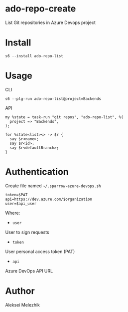 # ado-repo-create

List Git repositories in Azure Devops project

# Install

    s6 --install ado-repo-list

# Usage


CLI

    s6 --plg-run ado-repo-list@project=Backends

API

    my %state = task-run "git repos", "ado-repo-list", %(
      project => "Backends",
    );

    for %state<list><> -> $r {
      say $r<name>;
      say $r<id>;
      say $r<defaultBranch>;
    }

# Authentication

Create file named `~/.sparrow-azure-devops.sh`

```
token=$PAT
api=https://dev.azure.com/$organization
user=$api_user
```

Where:

* `user`

User to sign requests

* `token`

User personal access token (PAT)

* `api`

Azure DevOps API URL


# Author

Aleksei Melezhik


